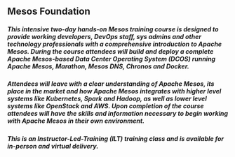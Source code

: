 ## Mesos Foundation

##### This intensive two-day hands-on Mesos training course is designed to provide working developers, DevOps staff, sys admins and other technology professionals with a comprehensive introduction to Apache Mesos. During the course attendees will build and deploy a complete Apache Mesos-based Data Center Operating System (DCOS) running Apache Mesos, Marathon, Mesos DNS, Chronos and Docker. 

##### Attendees will leave with a clear understanding of Apache Mesos, its place in the market and how Apache Mesos integrates with higher level systems like Kubernetes, Spark and Hadoop, as well as lower level systems like OpenStack and AWS. Upon completion of the course attendees will have the skills and information necessary to begin working with Apache Mesos in their own environment.

##### This is an Instructor-Led-Training (ILT) training class and is available for in-person and virtual delivery.
